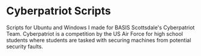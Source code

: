 # Cyberpatriot Scripts
Scripts for Ubuntu and Windows I made for BASIS Scottsdale's Cyberpatriot Team.
Cyberpatriot is a competition by the US Air Force for high school students where students are tasked with securing machines from potential security faults.
